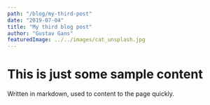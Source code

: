 ```yaml
---
path: "/blog/my-third-post"
date: "2019-07-04"
title: "My third blog post"
author: "Gustav Gans"
featuredImage: ../../images/cat_unsplash.jpg
---
```


# This is just some sample content

Written in markdown, used to content to the page quickly.
